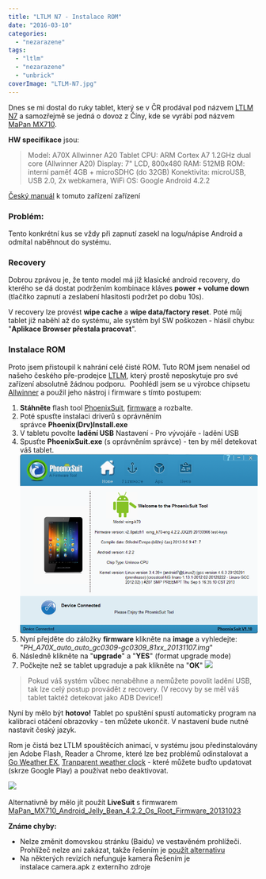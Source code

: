 ```yaml
---
title: "LTLM N7 - Instalace ROM"
date: "2016-03-10"
categories: 
  - "nezarazene"
tags: 
  - "ltlm"
  - "nezarazene"
  - "unbrick"
coverImage: "LTLM-N7.jpg"
---
```


Dnes se mi dostal do ruky tablet, který se v ČR prodával pod názvem [LTLM N7](https://www.alza.cz/ltlm-d7-d2040780.htm#alternativy) a samozřejmě se jedná o dovoz z Číny, kde se vyrábí pod názvem [MaPan MX710](http://www.maixin-china.net/software/MX710.html).

**HW specifikace** jsou:

> Model: A70X Allwinner A20 Tablet CPU: ARM Cortex A7 1.2GHz dual core (Allwinner A20) Display: 7" LCD, 800x480 RAM: 512MB ROM: interní paměť 4GB + microSDHC (do 32GB) Konektivita: microUSB, USB 2.0, 2x webkamera, WiFi OS: Google Android 4.2.2

[Český manuál](https://drive.google.com/file/d/0B3aDgwyDZ8ObU0Zxb2JpTTJWdnM/view?usp=sharing) k tomuto zařízení zařízení

### Problém:

Tento konkrétní kus se vždy při zapnutí zasekl na logu/nápise Android a odmítal naběhnout do systému.

### Recovery

Dobrou zprávou je, že tento model má již klasické android recovery, do kterého se dá dostat podržením kombinace kláves **power + volume down** (tlačítko zapnutí a zeslabení hlasitosti podržet po dobu 10s).

V recovery lze provést **wipe cache** a **wipe data/factory reset**. Poté můj tablet již naběhl až do systému, ale systém byl SW poškozen - hlásil chybu: "**Aplikace Browser přestala pracovat**".

### Instalace ROM

Proto jsem přistoupil k nahrání celé čisté ROM. Tuto ROM jsem nenašel od našeho českého pře-prodejce [LTLM](http://www.ltlm.cz/), který prostě neposkytuje pro své zařízení absolutně žádnou podporu.  Poohlédl jsem se u výrobce chipsetu [Allwinner](http://www.allwinnertech.com/en/clq/processora/A20.html) a použil jeho nástroj i firmware s tímto postupem:

1. **Stáhněte** flash tool [PhoenixSuit](http://old.maxxx.cz/download/phoenixsuit-1-10/), [firmware](https://mega.nz/#!LgBhTCrK!Av7OPEHRJtImszz73JySQKh7eHRd8chZh71fl-PJr8k) a rozbalte.
2. Poté spusťte instalaci driverů s oprávněním správce **Phoenix(Drv)Install.exe**
3. V tabletu povolte **ladění USB** Nastavení - Pro vývojáře - ladění USB
4. Spusťte **PhoenixSuit.exe** (s oprávněním správce) - ten by měl detekovat váš tablet. ![](images/phoenixsuite.png)
5. Nyní přejděte do záložky **firmware** klikněte na **image** a vyhledejte: "_PH\_A70X\_auto\_auto\_gc0309-gc0309\_81xx\_20131107.img_"
6. Následně klikněte na "**upgrade**" a "**YES**" (format upgrade mode)
7. Počkejte než se tablet upgraduje a pak klikněte na "**OK**" ![](images/phoenixsuite2.png)

> Pokud váš systém vůbec nenaběhne a nemůžete povolit ladění USB, tak lze celý postup provádět z recovery. (V recovy by se měl váš tablet taktéž detekovat jako ADB Device!)

Nyní by mělo být **hotovo!** Tablet po spuštění spustí automaticky program na kalibraci otáčení obrazovky - ten můžete ukončit. V nastavení bude nutné nastavit český jazyk.

Rom je čistá bez LTLM spouštěcích animací, v systému jsou předinstalovány jen Adobe Flash, Reader a Chrome, které lze bez problémů odinstalovat a [Go Weather EX](https://play.google.com/store/apps/details?id=com.gau.go.launcherex.gowidget.weatherwidget), [Tranparent weather clock](https://play.google.com/store/apps/details?id=com.droid27.transparentclockweather) - které můžete buďto updatovat (skrze Google Play) a používat nebo deaktivovat.

[![](images/20160310_114627-scaled-1-577x1024-1-169x300.jpg)](http://old.maxxx.cz/wp-content/uploads/2016/03/20160310_114627-scaled-1-577x1024-1.jpg)

Alternativně by mělo jít použít **LiveSuit** s firmwarem [MaPan\_MX710\_Android\_Jelly\_Bean\_4.2.2\_Os\_Root\_Firmware\_20131023](https://mega.nz/#!jppg2YZL!wTiijZ_1qF27SB1OIIG6OOhy2v4KgzWmSwBaEhPy0Aw)

**Známe chyby:**

- Nelze změnit domovskou stránku (Baidu) ve vestavěném prohlížeči. Prohlížeč nelze ani zakázat, takže řešením je [použít alternativu](https://play.google.com/store/search?q=browser&c=apps&docType=1&sp=CAFiCQoHYnJvd3NlcnoFGADAAQKKAQIIAQ%3D%3D:S:ANO1ljLt524)
- Na některých revizích nefunguje kamera Řešením je instalace camera.apk z externího zdroje
